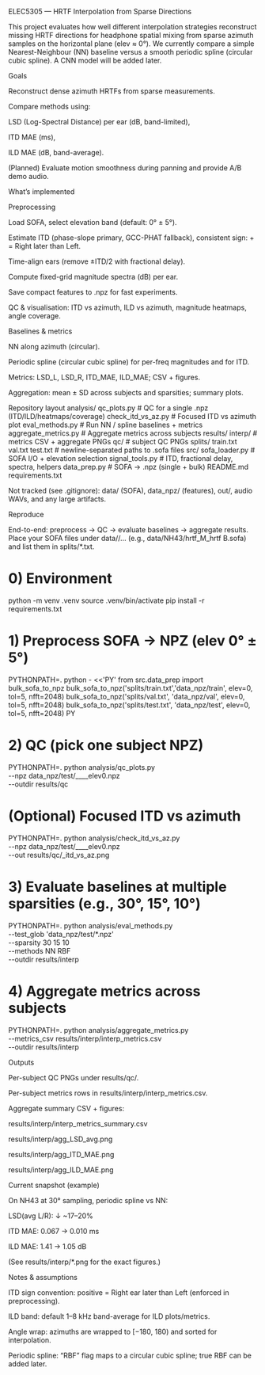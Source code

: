 ELEC5305 — HRTF Interpolation from Sparse Directions

This project evaluates how well different interpolation strategies reconstruct missing HRTF directions for headphone spatial mixing from sparse azimuth samples on the horizontal plane (elev ≈ 0°). We currently compare a simple Nearest-Neighbour (NN) baseline versus a smooth periodic spline (circular cubic spline). A CNN model will be added later.

Goals

Reconstruct dense azimuth HRTFs from sparse measurements.

Compare methods using:

LSD (Log-Spectral Distance) per ear (dB, band-limited),

ITD MAE (ms),

ILD MAE (dB, band-average).

(Planned) Evaluate motion smoothness during panning and provide A/B demo audio.

What’s implemented

Preprocessing

Load SOFA, select elevation band (default: 0° ± 5°).

Estimate ITD (phase-slope primary, GCC-PHAT fallback), consistent sign: + = Right later than Left.

Time-align ears (remove ±ITD/2 with fractional delay).

Compute fixed-grid magnitude spectra (dB) per ear.

Save compact features to .npz for fast experiments.

QC & visualisation: ITD vs azimuth, ILD vs azimuth, magnitude heatmaps, angle coverage.

Baselines & metrics

NN along azimuth (circular).

Periodic spline (circular cubic spline) for per-freq magnitudes and for ITD.

Metrics: LSD_L, LSD_R, ITD_MAE, ILD_MAE; CSV + figures.

Aggregation: mean ± SD across subjects and sparsities; summary plots.

Repository layout
analysis/
  qc_plots.py            # QC for a single .npz (ITD/ILD/heatmaps/coverage)
  check_itd_vs_az.py     # Focused ITD vs azimuth plot
  eval_methods.py        # Run NN / spline baselines + metrics
  aggregate_metrics.py   # Aggregate metrics across subjects
results/
  interp/                # metrics CSV + aggregate PNGs
  qc/                    # subject QC PNGs
splits/
  train.txt  val.txt  test.txt   # newline-separated paths to .sofa files
src/
  sofa_loader.py         # SOFA I/O + elevation selection
  signal_tools.py        # ITD, fractional delay, spectra, helpers
  data_prep.py           # SOFA → .npz (single + bulk)
README.md
requirements.txt


Not tracked (see .gitignore): data/ (SOFA), data_npz/ (features), out/, audio WAVs, and any large artifacts.

Reproduce

End-to-end: preprocess → QC → evaluate baselines → aggregate results.
Place your SOFA files under data/<SUBJECT>/… (e.g., data/NH43/hrtf_M_hrtf B.sofa) and list them in splits/*.txt.

# 0) Environment
python -m venv .venv
source .venv/bin/activate
pip install -r requirements.txt

# 1) Preprocess SOFA → NPZ (elev 0° ± 5°)
PYTHONPATH=. python - <<'PY'
from src.data_prep import bulk_sofa_to_npz
bulk_sofa_to_npz('splits/train.txt','data_npz/train', elev=0, tol=5, nfft=2048)
bulk_sofa_to_npz('splits/val.txt',  'data_npz/val',   elev=0, tol=5, nfft=2048)
bulk_sofa_to_npz('splits/test.txt', 'data_npz/test',  elev=0, tol=5, nfft=2048)
PY

# 2) QC (pick one subject NPZ)
PYTHONPATH=. python analysis/qc_plots.py \
  --npz data_npz/test/<SUBJECT>__<sofa-base>__elev0.npz \
  --outdir results/qc

# (Optional) Focused ITD vs azimuth
PYTHONPATH=. python analysis/check_itd_vs_az.py \
  --npz data_npz/test/<SUBJECT>__<sofa-base>__elev0.npz \
  --out results/qc/<SUBJECT>_itd_vs_az.png

# 3) Evaluate baselines at multiple sparsities (e.g., 30°, 15°, 10°)
PYTHONPATH=. python analysis/eval_methods.py \
  --test_glob 'data_npz/test/*.npz' \
  --sparsity 30 15 10 \
  --methods NN RBF \
  --outdir results/interp

# 4) Aggregate metrics across subjects
PYTHONPATH=. python analysis/aggregate_metrics.py \
  --metrics_csv results/interp/interp_metrics.csv \
  --outdir results/interp


Outputs

Per-subject QC PNGs under results/qc/.

Per-subject metrics rows in results/interp/interp_metrics.csv.

Aggregate summary CSV + figures:

results/interp/interp_metrics_summary.csv

results/interp/agg_LSD_avg.png

results/interp/agg_ITD_MAE.png

results/interp/agg_ILD_MAE.png

Current snapshot (example)

On NH43 at 30° sampling, periodic spline vs NN:

LSD(avg L/R): ↓ ~17–20%

ITD MAE: 0.067 → 0.010 ms

ILD MAE: 1.41 → 1.05 dB

(See results/interp/*.png for the exact figures.)

Notes & assumptions

ITD sign convention: positive = Right ear later than Left (enforced in preprocessing).

ILD band: default 1–8 kHz band-average for ILD plots/metrics.

Angle wrap: azimuths are wrapped to [−180, 180) and sorted for interpolation.

Periodic spline: “RBF” flag maps to a circular cubic spline; true RBF can be added later.

